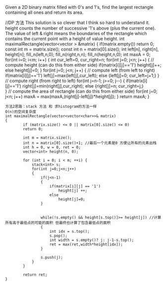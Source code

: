 Given a 2D binary matrix filled with 0's and 1's, find the largest rectangle containing all ones and return its area.





//DP 方法 
This solution is so clever that I think so hard to understand it. height 
counts the number of successive '1's above (plus the current one). 
The value of left & right means the boundaries of the rectangle which contains the current point with a 
height of value height.
int maximalRectangle(vector<vector<char> > &matrix) {
    if(matrix.empty()) return 0;
    const int m = matrix.size();
    const int n = matrix[0].size();
    int left[n], right[n], height[n];
    fill_n(left,n,0); fill_n(right,n,n); fill_n(height,n,0);
    int maxA = 0;
    for(int i=0; i<m; i++) {
        int cur_left=0, cur_right=n; 
        for(int j=0; j<n; j++) { // compute height (can do this from either side)
            if(matrix[i][j]=='1') height[j]++; 
            else height[j]=0;
        }
        for(int j=0; j<n; j++) { // compute left (from left to right)
            if(matrix[i][j]=='1') left[j]=max(left[j],cur_left);
            else {left[j]=0; cur_left=j+1;}
        }
        // compute right (from right to left)
        for(int j=n-1; j>=0; j--) {
            if(matrix[i][j]=='1') right[j]=min(right[j],cur_right);
            else {right[j]=n; cur_right=j;}    
        }
        // compute the area of rectangle (can do this from either side)
        for(int j=0; j<n; j++)
            maxA = max(maxA,(right[j]-left[j])*height[j]);
    }
    return maxA;
}



```
方法2思路：stack 方法 和 求histogram的方法一样
O(n)的空间复杂度
int maximalRectangle(vector<vector<char>>& matrix)
{
        if (matrix.size() <= 0 || matrix[0].size() <= 0)
        return 0;

        int m = matrix.size();
        int n = matrix[0].size()+1; //最后一个元素是0 方便让所有的元素出栈
        int h = 0, w = 0, ret = 0;
        vector<int> height(n, 0);
    
        for (int i = 0; i < m; ++i) {
            stack<int> s;
            for(int j=0;j<n;j++)
            {
                if(j<n-1)
                {
                    if(matrix[i][j] == '1')
                        height[j] ++;
                    else
                        height[j]=0;
                }
                
                
                while(!s.empty() && height[s.top()]>= height[j]) //计算所有高于最低点的可能的面积 但最终也计算了包含最低点的面积
                {
                    int idx = s.top();
                    s.pop();
                    int width = s.empty()? j: j-1-s.top();
                    ret = max(ret,width*height[idx]);
                }
                
                s.push(j);
            }
        }
    
        return ret;
}
```